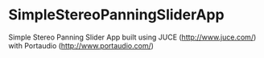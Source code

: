 # SimpleStereoPanningSliderApp
Simple Stereo Panning Slider App built using JUCE (http://www.juce.com/) with Portaudio (http://www.portaudio.com/)
